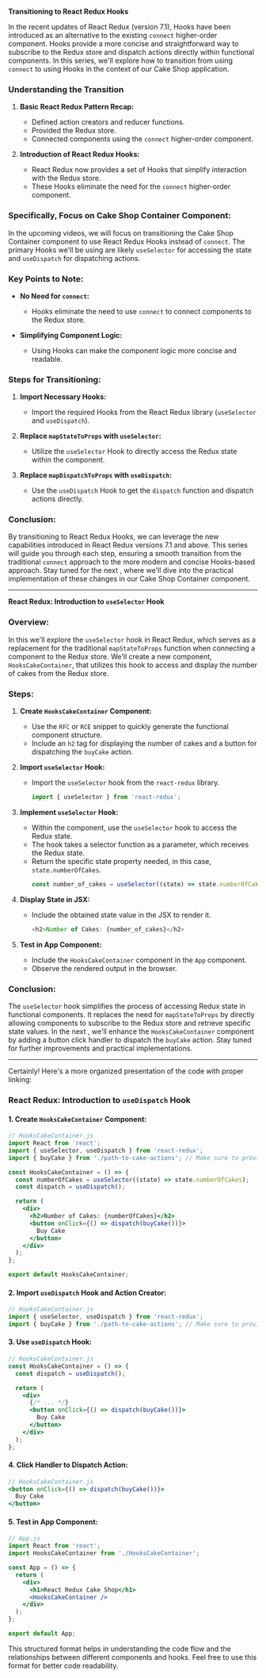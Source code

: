**Transitioning to React Redux Hooks**

In the recent updates of React Redux (version 7.1), Hooks have been introduced as an alternative to the existing `connect` higher-order component. Hooks provide a more concise and straightforward way to subscribe to the Redux store and dispatch actions directly within functional components. In this series, we'll explore how to transition from using `connect` to using Hooks in the context of our Cake Shop application.

### **Understanding the Transition**

1. **Basic React Redux Pattern Recap:**
   - Defined action creators and reducer functions.
   - Provided the Redux store.
   - Connected components using the `connect` higher-order component.

2. **Introduction of React Redux Hooks:**
   - React Redux now provides a set of Hooks that simplify interaction with the Redux store.
   - These Hooks eliminate the need for the `connect` higher-order component.

### **Specifically, Focus on Cake Shop Container Component:**

In the upcoming videos, we will focus on transitioning the Cake Shop Container component to use React Redux Hooks instead of `connect`. The primary Hooks we'll be using are likely `useSelector` for accessing the state and `useDispatch` for dispatching actions.

### **Key Points to Note:**

- **No Need for `connect`:**
  - Hooks eliminate the need to use `connect` to connect components to the Redux store.

- **Simplifying Component Logic:**
  - Using Hooks can make the component logic more concise and readable.

### **Steps for Transitioning:**

1. **Import Necessary Hooks:**
   - Import the required Hooks from the React Redux library (`useSelector` and `useDispatch`).

2. **Replace `mapStateToProps` with `useSelector`:**
   - Utilize the `useSelector` Hook to directly access the Redux state within the component.

3. **Replace `mapDispatchToProps` with `useDispatch`:**
   - Use the `useDispatch` Hook to get the `dispatch` function and dispatch actions directly.

### **Conclusion:**

By transitioning to React Redux Hooks, we can leverage the new capabilities introduced in React Redux versions 7.1 and above. This series will guide you through each step, ensuring a smooth transition from the traditional `connect` approach to the more modern and concise Hooks-based approach. Stay tuned for the  next , where we'll dive into the practical implementation of these changes in our Cake Shop Container component.

---

**React Redux: Introduction to `useSelector` Hook**

### **Overview:**
In this  we'll explore the `useSelector` hook in React Redux, which serves as a replacement for the traditional `mapStateToProps` function when connecting a component to the Redux store. We'll create a new component, `HooksCakeContainer`, that utilizes this hook to access and display the number of cakes from the Redux store.

### **Steps:**

1. **Create `HooksCakeContainer` Component:**
   - Use the `RFC` or `RCE` snippet to quickly generate the functional component structure.
   - Include an `h2` tag for displaying the number of cakes and a button for dispatching the `buyCake` action.

2. **Import `useSelector` Hook:**
   - Import the `useSelector` hook from the `react-redux` library.
     ```javascript
     import { useSelector } from 'react-redux';
     ```

3. **Implement `useSelector` Hook:**
   - Within the component, use the `useSelector` hook to access the Redux state.
   - The hook takes a selector function as a parameter, which receives the Redux state.
   - Return the specific state property needed, in this case, `state.numberOfCakes`.
     ```javascript
     const number_of_cakes = useSelector((state) => state.numberOfCakes);
     ```

4. **Display State in JSX:**
   - Include the obtained state value in the JSX to render it.
     ```javascript
     <h2>Number of Cakes: {number_of_cakes}</h2>
     ```

5. **Test in App Component:**
   - Include the `HooksCakeContainer` component in the `App` component.
   - Observe the rendered output in the browser.

### **Conclusion:**
The `useSelector` hook simplifies the process of accessing Redux state in functional components. It replaces the need for `mapStateToProps` by directly allowing components to subscribe to the Redux store and retrieve specific state values. In the next , we'll enhance the `HooksCakeContainer` component by adding a button click handler to dispatch the `buyCake` action. Stay tuned for further improvements and practical implementations.

---

Certainly! Here's a more organized presentation of the code with proper linking:

### **React Redux: Introduction to `useDispatch` Hook**

#### **1. Create `HooksCakeContainer` Component:**
```jsx
// HooksCakeContainer.js
import React from 'react';
import { useSelector, useDispatch } from 'react-redux';
import { buyCake } from './path-to-cake-actions'; // Make sure to provide the correct path

const HooksCakeContainer = () => {
  const numberOfCakes = useSelector((state) => state.numberOfCakes);
  const dispatch = useDispatch();

  return (
    <div>
      <h2>Number of Cakes: {numberOfCakes}</h2>
      <button onClick={() => dispatch(buyCake())}>
        Buy Cake
      </button>
    </div>
  );
};

export default HooksCakeContainer;
```

#### **2. Import `useDispatch` Hook and Action Creator:**
```jsx
// HooksCakeContainer.js
import { useSelector, useDispatch } from 'react-redux';
import { buyCake } from './path-to-cake-actions'; // Make sure to provide the correct path
```

#### **3. Use `useDispatch` Hook:**
```jsx
// HooksCakeContainer.js
const HooksCakeContainer = () => {
  const dispatch = useDispatch();

  return (
    <div>
      {/* ... */}
      <button onClick={() => dispatch(buyCake())}>
        Buy Cake
      </button>
    </div>
  );
};
```

#### **4. Click Handler to Dispatch Action:**
```jsx
// HooksCakeContainer.js
<button onClick={() => dispatch(buyCake())}>
  Buy Cake
</button>
```

#### **5. Test in App Component:**
```jsx
// App.js
import React from 'react';
import HooksCakeContainer from './HooksCakeContainer';

const App = () => {
  return (
    <div>
      <h1>React Redux Cake Shop</h1>
      <HooksCakeContainer />
    </div>
  );
};

export default App;
```

This structured format helps in understanding the code flow and the relationships between different components and hooks. Feel free to use this format for better code readability.
